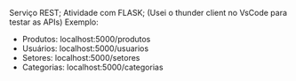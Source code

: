 Serviço REST;
Atividade com FLASK;
(Usei o thunder client no VsCode para testar as APIs)
Exemplo:
- Produtos: localhost:5000/produtos
- Usuários: localhost:5000/usuarios
- Setores: localhost:5000/setores
- Categorias: localhost:5000/categorias
